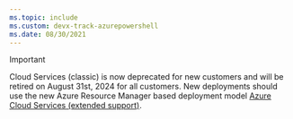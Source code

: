```yaml
---
ms.topic: include
ms.custom: devx-track-azurepowershell
ms.date: 08/30/2021
---
```


> [!IMPORTANT]
> Cloud Services (classic) is now deprecated for new customers and will be retired on August 31st,
> 2024 for all customers. New deployments should use the new Azure Resource Manager based deployment
> model [Azure Cloud Services (extended support)](https://aka.ms/csesoverview).
